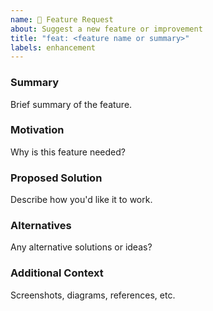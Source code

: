 ```yaml
---
name: 🚀 Feature Request
about: Suggest a new feature or improvement
title: "feat: <feature name or summary>"
labels: enhancement
---
```


### Summary

Brief summary of the feature.

### Motivation

Why is this feature needed?

### Proposed Solution

Describe how you'd like it to work.

### Alternatives

Any alternative solutions or ideas?

### Additional Context

Screenshots, diagrams, references, etc.
